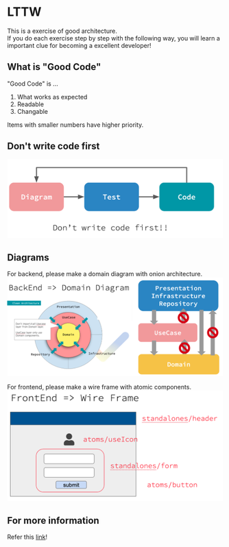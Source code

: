# LTTW
This is a exercise of good architecture.  
If you do each exercise step by step with the following way, you will learn a important clue for becoming a excellent developer!  

## What is "Good Code"
"Good Code" is ...
1. What works as expected
2. Readable
3. Changable

Items with smaller numbers have higher priority.

## Don't write code first
![Don't write code first](./images/1.png)

## Diagrams
For backend, please make a domain diagram with onion architecture.  
![Backend](./images/2.png)  

For frontend, please make a wire frame with atomic components.  
![Frontend](./images/3.png)

## For more information
Refer this [link](https://docs.google.com/presentation/d/1Q1fvKZGEP0BmNxYEPZFwmaQ2j-3jrRDfI2K1hjBkaLk/edit?usp=sharing)!  